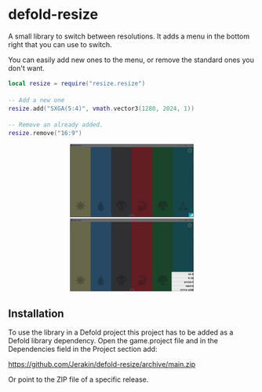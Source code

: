 # defold-resize
A small library to switch between resolutions. It adds a menu in the bottom right that you can use to switch.

You can easily add new ones to the menu, or remove the standard ones you don't want.

```lua
local resize = require("resize.resize")

-- Add a new one
resize.add("SXGA(5:4)", vmath.vector3(1280, 2024, 1))

-- Remove an already added.
resize.remove("16:9")

```

<p align="center">
  <img src="/.github/resize2.png" style="width: 50%; height: auto;">
  <img src="/.github/resize.png" style="width: 50%; height: auto;">
</p>

## Installation
To use the library in a Defold project this project has to be added as a Defold library dependency. Open the game.project file and in the Dependencies field in the Project section add:

https://github.com/Jerakin/defold-resize/archive/main.zip

Or point to the ZIP file of a specific release.